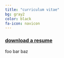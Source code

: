 ```yaml
---
title: "curriculum vitae"
bg: gray2
color: black
fa-icon: navicon
---
```


<h3><a href="/README.md" target="_blank">download a resume</a></h3>

foo bar baz
